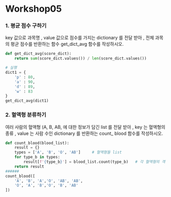 # Workshop05



### 1. 평균 점수 구하기

key 값으로 과목명 , value 값으로 점수를 가지는 dictionary 를 전달 받아 , 전체 과목의 평균 점수를 반환하는 함수 get_dict_avg 함수를 작성하시오.

```python
def get_dict_avg(score_dict):
    return sum(score_dict.values()) / len(score_dict.values())

# 실행
dict1 = {
    'p' : 80,
    'a' : 90,
    'd' : 89,
    'w' : 83
}
get_dict_avg(dict1)
```



### 2. 혈액형 분류하기

여러 사람의 혈액형 (A, B, AB, 에 대한 정보가 담긴 list 를 전달 받아 , key 는 혈액형의 종류 , value 는 사람 수인 dictionary 를 반환하는 count_ blood 함수를 작성하시오.

```python
def count_blood(blood_list):
    result = {}
    types = ['A', 'B', 'O', 'AB']     # 혈액형들 list
    for type_b in types:
        result[f'{type_b}'] = blood_list.count(type_b)   # 각 혈액형의 객수를 셈
    return result  
######
count_blood([
    'A', 'B', 'A','O', 'AB', 'AB',
    'O', 'A', 'B','O', 'B', 'AB'
])
```


